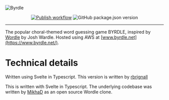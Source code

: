 ![Byrdle](https://raw.githubusercontent.com/rbrignall/byrdle/main/public/img/byrdle_og_1200x630.png)
<div align="center">
  <a href="https://www.byrdle.net/" ><img src="https://github.com/rbrignall/byrdle/workflows/Publish/badge.svg?branch=main" alt="Publish workflow"/></a>
  <img src="https://img.shields.io/github/package-json/v/rbrignall/byrdle" alt="GitHub package.json version" />
</div>

---
The popular choral-themed word guessing game BYRDLE, inspired by [Wordle](https://www.powerlanguage.co.uk/wordle/) by Josh Wardle.
Hosted using AWS at [www.byrdle.net](https://www.byrdle.net/).



# Technical details
Written using Svelte in Typescript. This version is written by [rbrignall](https://github.com/rbrignall/)

This is written with Svelte in Typescript. The underlying codebase was written by [MikhaD](https://github.com/MikhaD) as an open source Wordle clone.
